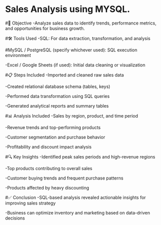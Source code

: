 # Sales Analysis using MYSQL.
#🧠 Objective
-Analyze sales data to identify trends, performance metrics, and opportunities for business growth.

#🛠️ Tools Used
-SQL: For data extraction, transformation, and analysis

#MySQL / PostgreSQL (specify whichever used): SQL execution environment

-Excel / Google Sheets (if used): Initial data cleaning or visualization

#📋 Steps Included
-Imported and cleaned raw sales data

-Created relational database schema (tables, keys)

-Performed data transformation using SQL queries

-Generated analytical reports and summary tables

#📊 Analysis Included
-Sales by region, product, and time period

-Revenue trends and top-performing products

-Customer segmentation and purchase behavior

-Profitability and discount impact analysis

#🔍 Key Insights
-Identified peak sales periods and high-revenue regions

-Top products contributing to overall sales

-Customer buying trends and frequent purchase patterns

-Products affected by heavy discounting

#✅ Conclusion
-SQL-based analysis revealed actionable insights for improving sales strategy

-Business can optimize inventory and marketing based on data-driven decisions
